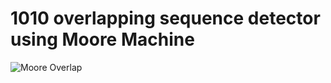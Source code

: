 # 1010 overlapping sequence detector using Moore Machine
![Moore Overlap](https://github.com/VenuPabbuleti/IMPLEMENTATION-OF-FINITE-STATE-MACHINES-BY-SEQUENCE-DETECTORS-USING-VERILOG/assets/117000362/e872847d-9afa-462e-94f9-54f0016a012f)
